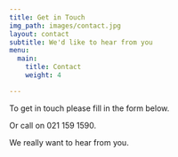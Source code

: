 ```yaml
---
title: Get in Touch
img_path: images/contact.jpg
layout: contact
subtitle: We'd like to hear from you
menu:
  main:
    title: Contact
    weight: 4

---
```

To get in touch please fill in the form below.

Or call on 021 159 1590.

We really want to hear from you.